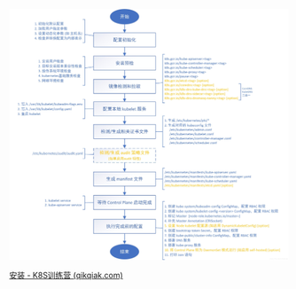 ![kubeadm init](assets/kubeadm-init.jpeg)



[安装 - K8S训练营 (qikqiak.com)](https://www.qikqiak.com/k8strain/basic/install/)
